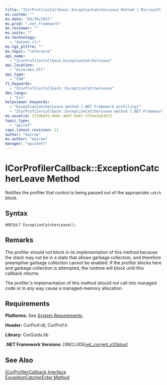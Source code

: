 ```yaml
---
title: "ICorProfilerCallback::ExceptionCatcherLeave Method | Microsoft Docs"
ms.custom: ""
ms.date: "03/30/2017"
ms.prod: ".net-framework"
ms.reviewer: ""
ms.suite: ""
ms.technology: 
  - "dotnet-clr"
ms.tgt_pltfrm: ""
ms.topic: "reference"
api_name: 
  - "ICorProfilerCallback.ExceptionCatcherLeave"
api_location: 
  - "mscorwks.dll"
api_type: 
  - "COM"
f1_keywords: 
  - "ICorProfilerCallback::ExceptionCatcherLeave"
dev_langs: 
  - "C++"
helpviewer_keywords: 
  - "ExceptionCatcherLeave method [.NET Framework profiling]"
  - "ICorProfilerCallback::ExceptionCatcherLeave method [.NET Framework profiling]"
ms.assetid: 1f3dbdf5-db0c-4b07-bbb7-375de2a63673
topic_type: 
  - "apiref"
caps.latest.revision: 11
author: "mairaw"
ms.author: "mairaw"
manager: "wpickett"
---
```

# ICorProfilerCallback::ExceptionCatcherLeave Method
Notifies the profiler that control is being passed out of the appropriate `catch` block.  
  
## Syntax  
  
```  
HRESULT ExceptionCatcherLeave();  
```  
  
## Remarks  
 The profiler should not block in its implementation of this method because the stack may not be in a state that allows garbage collection, and therefore preemptive garbage collection cannot be enabled. If the profiler blocks here and garbage collection is attempted, the runtime will block until this callback returns.  
  
 The profiler's implementation of this method should not call into managed code or in any way cause a managed-memory allocation.  
  
## Requirements  
 **Platforms:** See [System Requirements](../../../../docs/framework/get-started/system-requirements.md).  
  
 **Header:** CorProf.idl, CorProf.h  
  
 **Library:** CorGuids.lib  
  
 **.NET Framework Versions:** [!INCLUDE[net_current_v20plus](../../../../includes/net-current-v20plus-md.md)]  
  
## See Also  
 [ICorProfilerCallback Interface](../../../../docs/framework/unmanaged-api/profiling/icorprofilercallback-interface.md)   
 [ExceptionCatcherEnter Method](../../../../docs/framework/unmanaged-api/profiling/icorprofilercallback-exceptioncatcherenter-method.md)